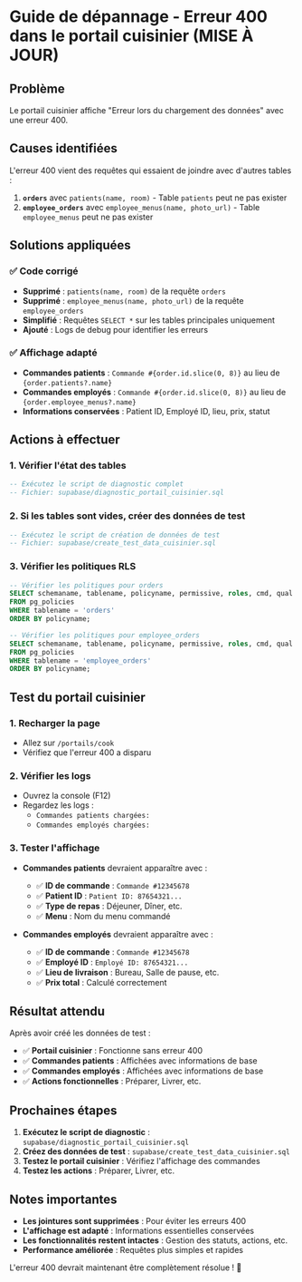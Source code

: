 # Guide de dépannage - Erreur 400 dans le portail cuisinier (MISE À JOUR)

## Problème
Le portail cuisinier affiche "Erreur lors du chargement des données" avec une erreur 400.

## Causes identifiées
L'erreur 400 vient des requêtes qui essaient de joindre avec d'autres tables :
1. **`orders`** avec `patients(name, room)` - Table `patients` peut ne pas exister
2. **`employee_orders`** avec `employee_menus(name, photo_url)` - Table `employee_menus` peut ne pas exister

## Solutions appliquées

### ✅ Code corrigé
- **Supprimé** : `patients(name, room)` de la requête `orders`
- **Supprimé** : `employee_menus(name, photo_url)` de la requête `employee_orders`
- **Simplifié** : Requêtes `SELECT *` sur les tables principales uniquement
- **Ajouté** : Logs de debug pour identifier les erreurs

### ✅ Affichage adapté
- **Commandes patients** : `Commande #{order.id.slice(0, 8)}` au lieu de `{order.patients?.name}`
- **Commandes employés** : `Commande #{order.id.slice(0, 8)}` au lieu de `{order.employee_menus?.name}`
- **Informations conservées** : Patient ID, Employé ID, lieu, prix, statut

## Actions à effectuer

### 1. Vérifier l'état des tables
```sql
-- Exécutez le script de diagnostic complet
-- Fichier: supabase/diagnostic_portail_cuisinier.sql
```

### 2. Si les tables sont vides, créer des données de test
```sql
-- Exécutez le script de création de données de test
-- Fichier: supabase/create_test_data_cuisinier.sql
```

### 3. Vérifier les politiques RLS
```sql
-- Vérifier les politiques pour orders
SELECT schemaname, tablename, policyname, permissive, roles, cmd, qual
FROM pg_policies 
WHERE tablename = 'orders'
ORDER BY policyname;

-- Vérifier les politiques pour employee_orders
SELECT schemaname, tablename, policyname, permissive, roles, cmd, qual
FROM pg_policies 
WHERE tablename = 'employee_orders'
ORDER BY policyname;
```

## Test du portail cuisinier

### 1. Recharger la page
- Allez sur `/portails/cook`
- Vérifiez que l'erreur 400 a disparu

### 2. Vérifier les logs
- Ouvrez la console (F12)
- Regardez les logs :
  - `Commandes patients chargées:`
  - `Commandes employés chargées:`

### 3. Tester l'affichage
- **Commandes patients** devraient apparaître avec :
  - ✅ **ID de commande** : `Commande #12345678`
  - ✅ **Patient ID** : `Patient ID: 87654321...`
  - ✅ **Type de repas** : Déjeuner, Dîner, etc.
  - ✅ **Menu** : Nom du menu commandé

- **Commandes employés** devraient apparaître avec :
  - ✅ **ID de commande** : `Commande #12345678`
  - ✅ **Employé ID** : `Employé ID: 87654321...`
  - ✅ **Lieu de livraison** : Bureau, Salle de pause, etc.
  - ✅ **Prix total** : Calculé correctement

## Résultat attendu

Après avoir créé les données de test :
- ✅ **Portail cuisinier** : Fonctionne sans erreur 400
- ✅ **Commandes patients** : Affichées avec informations de base
- ✅ **Commandes employés** : Affichées avec informations de base
- ✅ **Actions fonctionnelles** : Préparer, Livrer, etc.

## Prochaines étapes

1. **Exécutez le script de diagnostic** : `supabase/diagnostic_portail_cuisinier.sql`
2. **Créez des données de test** : `supabase/create_test_data_cuisinier.sql`
3. **Testez le portail cuisinier** : Vérifiez l'affichage des commandes
4. **Testez les actions** : Préparer, Livrer, etc.

## Notes importantes

- **Les jointures sont supprimées** : Pour éviter les erreurs 400
- **L'affichage est adapté** : Informations essentielles conservées
- **Les fonctionnalités restent intactes** : Gestion des statuts, actions, etc.
- **Performance améliorée** : Requêtes plus simples et rapides

L'erreur 400 devrait maintenant être complètement résolue ! 🎉


